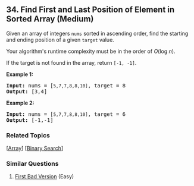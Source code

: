 <!--|This file generated by command(leetcode description); DO NOT EDIT.    |-->
<!--+----------------------------------------------------------------------+-->
<!--|@author    Openset <openset.wang@gmail.com>                           |-->
<!--|@link      https://github.com/openset                                 |-->
<!--|@home      https://github.com/openset/leetcode                        |-->
<!--+----------------------------------------------------------------------+-->

## 34. Find First and Last Position of Element in Sorted Array (Medium)

<p>Given an array of integers <code>nums</code> sorted in ascending order, find the starting and ending position of a given <code>target</code> value.</p>

<p>Your algorithm&#39;s runtime complexity must be in the order of <em>O</em>(log <em>n</em>).</p>

<p>If the target is not found in the array, return <code>[-1, -1]</code>.</p>

<p><strong>Example 1:</strong></p>

<pre>
<strong>Input:</strong> nums = [<code>5,7,7,8,8,10]</code>, target = 8
<strong>Output:</strong> [3,4]</pre>

<p><strong>Example 2:</strong></p>

<pre>
<strong>Input:</strong> nums = [<code>5,7,7,8,8,10]</code>, target = 6
<strong>Output:</strong> [-1,-1]</pre>


### Related Topics
[[Array](https://github.com/openset/leetcode/tree/master/tag/array/README.md)]
[[Binary Search](https://github.com/openset/leetcode/tree/master/tag/binary-search/README.md)]

### Similar Questions
  1. [First Bad Version](https://github.com/openset/leetcode/tree/master/problems/first-bad-version) (Easy)
